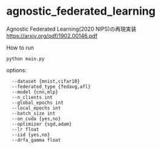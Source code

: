 # agnostic_federated_learning

Agnostic Federated Learning(2020 NIPS)の再現実装
https://arxiv.org/pdf/1902.00146.pdf


How to run
```
python main.py 
```

options:
```
  --dataset {mnist,cifar10}          
  --federated_type {fedavg,afl}     
  --model {cnn,mlp}         
  --n_clients int            
  --global_epochs int    
  --local_epochs int
  --batch_size int
  --on_cuda {yes,no}
  --optimizer {sgd,adam}
  --lr float
  --iid {yes,no}
  --drfa_gamma float
```
